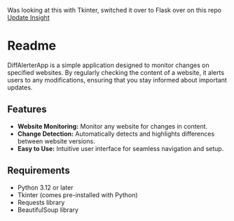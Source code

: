 Was looking at this with Tkinter, switched it over to Flask over on this repo [Update Insight](https://github.com/jezzaayt/UpdateInsight)


# Readme
DiffAlerterApp is a simple application designed to monitor changes on specified websites. By regularly checking the content of a website, it alerts users to any modifications, ensuring that you stay informed about important updates.

## Features

- **Website Monitoring:** Monitor any website for changes in content.
- **Change Detection:** Automatically detects and highlights differences between website versions.
- **Easy to Use:** Intuitive user interface for seamless navigation and setup.

## Requirements

- Python 3.12 or later
- Tkinter (comes pre-installed with Python)
- Requests library
- BeautifulSoup library
